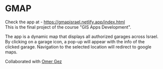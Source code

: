 # GMAP

Check the app at - https://gmapisrael.netlify.app/index.html  
This is the final project of the course "GIS Apps Development".

The app is a dynamic map that displays all authorized garages across Israel.
By clicking on a garage icon, a pop-up will appear with the info of the clicked garage.
Navigation to the selected location will redirect to google maps.

Collaborated with [Omer Gez](https://github.com/OmerGez9001)
